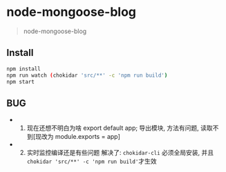 # node-mongoose-blog
> node-mongoose-blog

## Install

```bash
npm install
npm run watch (chokidar 'src/**' -c 'npm run build')
npm start
```

## BUG

- 1. 现在还想不明白为啥 export default app; 导出模块, 方法有问题, 读取不到[现改为 module.exports = app]
- 2. 实时监控编译还是有些问题
  解决了:
  `chokidar-cli` 必须全局安装, 并且 `chokidar 'src/**' -c 'npm run build'`才生效
